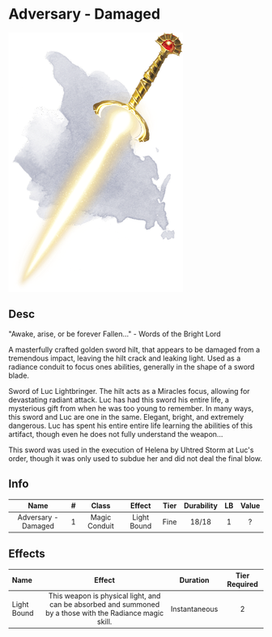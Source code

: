 # Adversary - Damaged

![Copyrighted Image](Adversary.png)

## Desc

"Awake, arise, or be forever Fallen…" - Words of the Bright Lord

A masterfully crafted golden sword hilt, that appears to be damaged from a tremendous impact, leaving the hilt crack and leaking light. Used as a radiance conduit to focus ones abilities, generally in the shape of a sword blade.

Sword of Luc Lightbringer. The hilt acts as a Miracles focus, allowing for devastating radiant attack. Luc has had this sword his entire life, a mysterious gift from when he was too young to remember. In many ways, this sword and Luc are one in the same. Elegant, bright, and extremely dangerous. Luc has spent his entire entire life learning the abilities of this artifact, though even he does not fully understand the weapon…

This sword was used in the execution of Helena by Uhtred Storm at Luc's order, though it was only used to subdue her and did not deal the final blow.

## Info

|        Name         |   #   |      Class       |   Effect    | Tier  | Durability |  LB   | Value |
| :-----------------: | :---: | :--------------: | :---------: | :---: | :--------: | :---: | :---: |
| Adversary - Damaged |   1   | Magic Conduit | Light Bound | Fine  |   18/18    |   1   |   ?   |

## Effects

| Name        |                                                  Effect                                                   |   Duration    | Tier Required |
| :---------- | :-------------------------------------------------------------------------------------------------------: | :-----------: | :-----------: |
| Light Bound | This weapon is physical light, and can be absorbed and summoned by a those with the Radiance magic skill. | Instantaneous |       2       |
